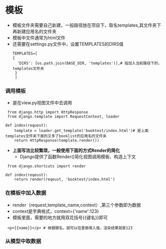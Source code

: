 # 模板
* 模板文件夹需要自己新建，一般路径放在项目下，取名templates,其文件夹下再新建应用名的文件夹
* 模板中文件通常为html文件
* 还需要在settings.py文件中，设置TEMPLATES的DIRS值
  ```
  TEMPLATES=[
  {
    'DIRS': [os.path.join(BASE_DIR, 'templates')],# 指加入当前路径下的，templates文件夹
   }
   ]

  ```
### 调用模板
* 是在view.py视图文件中去调用
```
 from django.http import HttpResponse
 from django.template import RequestContext, loader

def index(request):
    template = loader.get_template('booktest/index.html')# 是上面templates文件夹下面的又多了booklist的应用名的文件夹
    return HttpResponse(template.render())
```
* **上面写法比较繁琐，一般使用下面的方式Render的简化**
  * Django提供了函数Render()简化视图调用模板、构造上下文
```
 from django.shortcuts import render

def index(reqeust):
    return render(reqeust, 'booktest/index.html')

```
### 在模板中加入数据
* render（request,template_name,context）,第三个参数即为数据
* context是字典格式，context={'name':123}
* 模板里面，需要的地方就用双花括号{{键名}}即可
```
 <p>{{name}}</p> # 根据键名，就可以往里面填入值，渲染结果就是123
```

### 从模型中取数据

